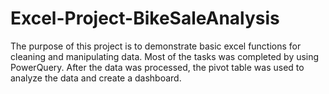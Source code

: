 # Excel-Project-BikeSaleAnalysis
The purpose of this project is to demonstrate basic excel functions for cleaning and manipulating data.
Most of the tasks was completed by using PowerQuery. After the data was processed, the pivot table was used to analyze the data and create a dashboard.
